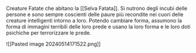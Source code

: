 Creature Fatate che abitano la [[Selva Fatata]]. Si nutrono degli incubi delle persone e sono sempre coscienti delle paure più recondite nei cuori delle creature intelligenti intorno a loro. Potendo cambiare forma, assumono la forma di immagini terribili delle loro prede e usano la loro forma e le loro doti psichiche per terrorizzare le prede. 

![[Pasted image 20240514171522.png]]